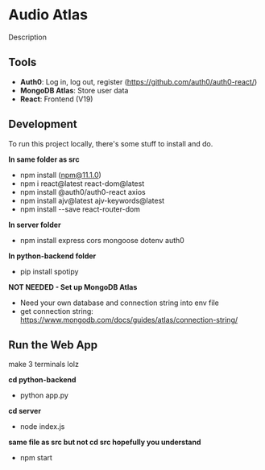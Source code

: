 # Audio Atlas

Description

## Tools

- **Auth0**: Log in, log out, register (https://github.com/auth0/auth0-react/)
- **MongoDB Atlas**: Store user data
- **React**: Frontend (V19)

## Development

To run this project locally, there's some stuff to install and do.

**In same folder as src**
- npm install (npm@11.1.0)
- npm i react@latest react-dom@latest
- npm install @auth0/auth0-react axios
- npm install ajv@latest ajv-keywords@latest
- npm install --save react-router-dom

**In server folder**
- npm install express cors mongoose dotenv auth0

**In python-backend folder**
- pip install spotipy

**NOT NEEDED - Set up MongoDB Atlas**
- Need your own database and connection string into env file
- get connection string: https://www.mongodb.com/docs/guides/atlas/connection-string/ 

## Run the Web App

make 3 terminals lolz

**cd python-backend**
- python app.py

**cd server**
- node index.js

**same file as src but not cd src hopefully you understand**
- npm start